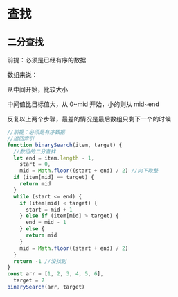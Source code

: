 # 查找

## 二分查找

前提：必须是已经有序的数据

数组来说：

从中间开始，比较大小

中间值比目标值大，从 0\~mid 开始，小的则从 mid\~end

反复以上两个步骤，最差的情况是最后数组只剩下一个的时候

```js
//前提：必须是有序数据
//返回索引
function binarySearch(item, target) {
  //数组的二分查找
  let end = item.length - 1,
    start = 0,
    mid = Math.floor((start + end) / 2) //向下取整
  if (item[mid] == target) {
    return mid
  }
  while (start <= end) {
    if (item[mid] < target) {
      start = mid + 1
    } else if (item[mid] > target) {
      end = mid - 1
    } else {
      return mid
    }
    mid = Math.floor((start + end) / 2)
  }
  return -1 //没找到
}
const arr = [1, 2, 3, 4, 5, 6],
  target = 7
binarySearch(arr, target)
```
